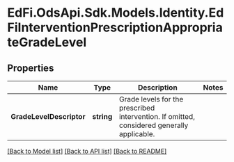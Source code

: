 # EdFi.OdsApi.Sdk.Models.Identity.EdFiInterventionPrescriptionAppropriateGradeLevel
## Properties

Name | Type | Description | Notes
------------ | ------------- | ------------- | -------------
**GradeLevelDescriptor** | **string** | Grade levels for the prescribed intervention. If omitted, considered generally applicable. | 

[[Back to Model list]](../README.md#documentation-for-models) [[Back to API list]](../README.md#documentation-for-api-endpoints) [[Back to README]](../README.md)

